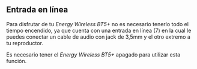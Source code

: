 Entrada en línea
------------
Para disfrutar de tu *Energy Wireless BT5+* no es necesario tenerlo todo el tiempo encendido, ya que cuenta con una entrada en línea (7) en la cual le puedes conectar un cable de audio con jack de 3,5mm y el otro extremo a tu reproductor.

Es necesario tener el *Energy Wireless BT5+* apagado para utilizar esta función.
